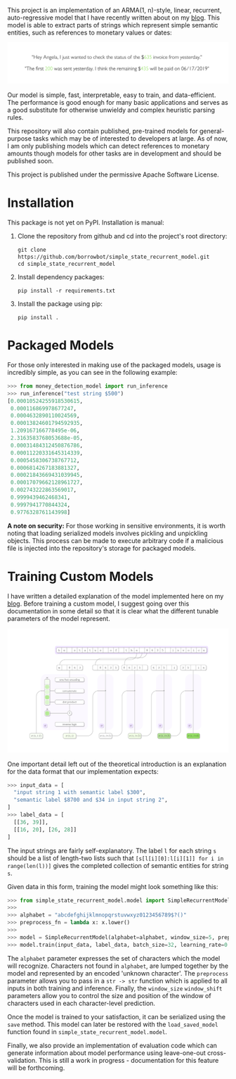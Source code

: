 This project is an implementation of an ARMA(1, n)-style, linear, recurrent, auto-regressive model that I have recently written about on my [blog](https://frankwang95.github.io/2019/04/simple_linear_recurrent_model). This model is able to extract parts of strings which represent simple semantic entities, such as references to monetary values or dates:

<img src="https://github.com/borrowbot/simple_state_recurrent_model/raw/master/readme_resources/example_inference.png">
<!-- green color: #a1e579, grey color: #474747 -->

Our model is simple, fast, interpretable, easy to train, and data-efficient. The performance is good enough for many basic applications and serves as a good substitute for otherwise unwieldy and complex heuristic parsing rules.

This repository will also contain published, pre-trained models for general-purpose tasks which may be of interested to developers at large. As of now, I am only publishing models which can detect references to monetary amounts though models for other tasks are in development and should be published soon.

This project is published under the permissive Apache Software License.


# Installation

This package is not yet on PyPI. Installation is manual:

1. Clone the repository from github and cd into the project's root directory:
    ```
    git clone https://github.com/borrowbot/simple_state_recurrent_model.git
    cd simple_state_recurrent_model
    ```
2. Install dependency packages:
    ```
    pip install -r requirements.txt
    ```
3. Install the package using pip:
    ```
    pip install .
    ```

# Packaged Models

For those only interested in making use of the packaged models, usage is incredibly simple, as you can see in the following example:

```python
>>> from money_detection_model import run_inference
>>> run_inference("test string $500")
[0.00010524255918530615,
 0.000116869978677247,
 0.0004632890110024569,
 0.00013824601794592935,
 1.209167166778495e-06,
 2.3163583768053688e-05,
 0.00031484312450876786,
 0.00011220331645314339,
 0.0005458306738767712,
 0.0006814267183881327,
 0.00021843669431039945,
 0.00017079662128961727,
 0.002743222863569017,
 0.9999439462468341,
 0.9997941770844324,
 0.9776328761143998]
```

**A note on security:** For those working in sensitive environments, it is worth noting that loading serialized models involves pickling and unpickling objects. This process can be made to execute arbitrary code if a malicious file is injected into the repository's storage for packaged models.


# Training Custom Models

I have written a detailed explanation of the model implemented here on my [blog](https://frankwang95.github.io/2019/04/simple_linear_recurrent_model). Before training a custom model, I suggest going over this documentation in some detail so that it is clear what the different tunable parameters of the model represent.

<img src="https://raw.githubusercontent.com/borrowbot/simple_state_recurrent_model/master/readme_resources/model_diagram.png">

One important detail left out of the theoretical introduction is an explanation for the data format that our implementation expects:

```python
>>> input_data = [
  "input string 1 with semantic label $300",
  "semantic label $8700 and $34 in input string 2",
]
>>> label_data = [
  [[36, 39]],
  [[16, 20], [26, 28]]
]
```

The input strings are fairly self-explanatory. The label `l` for each string `s` should be a list of length-two lists such that `[s[l[i][0]:l[i][1]] for i in range(len(l))]` gives the completed collection of semantic entities for string `s`.

Given data in this form, training the model might look something like this:

```python
>>> from simple_state_recurrent_model.model import SimpleRecurrentModel
>>>
>>> alphabet = "abcdefghijklmnopqrstuvwxyz0123456789$?()"
>>> preprocess_fn = lambda x: x.lower()
>>>
>>> model = SimpleRecurrentModel(alphabet=alphabet, window_size=5, preprocess=preprocess_fn)
>>> model.train(input_data, label_data, batch_size=32, learning_rate=0.1, epochs=10)
```

The `alphabet` parameter expresses the set of characters which the model will recognize. Characters not found in `alphabet`, are lumped together by the model and represented by an encoded 'unknown character'. The `preprocess` parameter allows you to pass in a `str -> str` function which is applied to all inputs in both training and inference. Finally, the `window_size` `window_shift` parameters allow you to control the size and position of the window of characters used in each character-level prediction.

Once the model is trained to your satisfaction, it can be serialized using the `save` method. This model can later be restored with the `load_saved_model` function found in `simple_state_recurrent_model.model`.

Finally, we also provide an implementation of evaluation code which can generate information about model performance using leave-one-out cross-validation. This is still a work in progress - documentation for this feature will be forthcoming.

